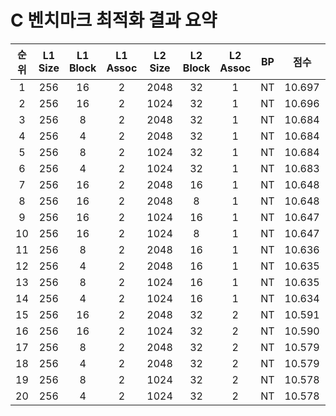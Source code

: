 # C 벤치마크 최적화 결과 요약

| 순위 | L1 Size | L1 Block | L1 Assoc | L2 Size | L2 Block | L2 Assoc | BP |   점수   |   사이클   |  CPI  |
|:--:|:-------:|:--------:|:--------:|:-------:|:--------:|:--------:|:--:|:------:|:-------:|:-----:|
| 1  |   256   |    16    |    2     |  2048   |    32    |    1     | NT | 10.697 | 916,524 | 1.869 |
| 2  |   256   |    16    |    2     |  1024   |    32    |    1     | NT | 10.696 | 916,612 | 1.869 |
| 3  |   256   |    8     |    2     |  2048   |    32    |    1     | NT | 10.684 | 917,580 | 1.871 |
| 4  |   256   |    4     |    2     |  2048   |    32    |    1     | NT | 10.684 | 917,602 | 1.871 |
| 5  |   256   |    8     |    2     |  1024   |    32    |    1     | NT | 10.684 | 917,668 | 1.871 |
| 6  |   256   |    4     |    2     |  1024   |    32    |    1     | NT | 10.683 | 917,690 | 1.871 |
| 7  |   256   |    16    |    2     |  2048   |    16    |    1     | NT | 10.648 | 920,748 | 1.877 |
| 8  |   256   |    16    |    2     |  2048   |    8     |    1     | NT | 10.648 | 920,748 | 1.877 |
| 9  |   256   |    16    |    2     |  1024   |    16    |    1     | NT | 10.647 | 920,836 | 1.878 |
| 10 |   256   |    16    |    2     |  1024   |    8     |    1     | NT | 10.647 | 920,836 | 1.878 |
| 11 |   256   |    8     |    2     |  2048   |    16    |    1     | NT | 10.636 | 921,804 | 1.880 |
| 12 |   256   |    4     |    2     |  2048   |    16    |    1     | NT | 10.635 | 921,826 | 1.880 |
| 13 |   256   |    8     |    2     |  1024   |    16    |    1     | NT | 10.635 | 921,892 | 1.880 |
| 14 |   256   |    4     |    2     |  1024   |    16    |    1     | NT | 10.634 | 921,914 | 1.880 |
| 15 |   256   |    16    |    2     |  2048   |    32    |    2     | NT | 10.591 | 916,524 | 1.869 |
| 16 |   256   |    16    |    2     |  1024   |    32    |    2     | NT | 10.590 | 916,612 | 1.869 |
| 17 |   256   |    8     |    2     |  2048   |    32    |    2     | NT | 10.579 | 917,580 | 1.871 |
| 18 |   256   |    4     |    2     |  2048   |    32    |    2     | NT | 10.579 | 917,602 | 1.871 |
| 19 |   256   |    8     |    2     |  1024   |    32    |    2     | NT | 10.578 | 917,668 | 1.871 |
| 20 |   256   |    4     |    2     |  1024   |    32    |    2     | NT | 10.578 | 917,690 | 1.871 |
